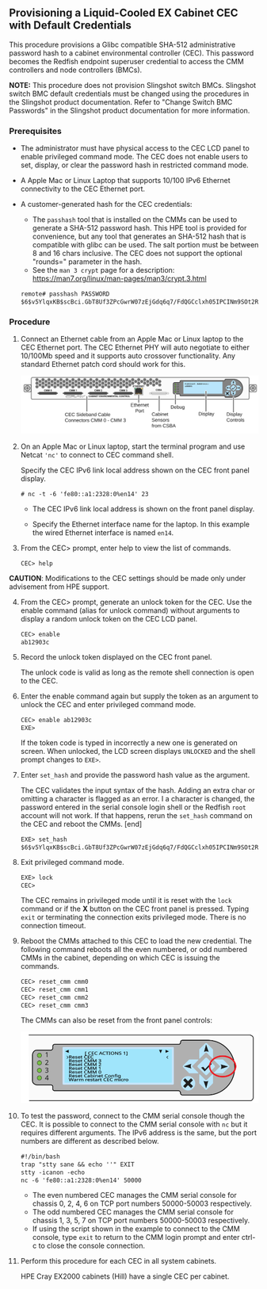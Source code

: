 

## Provisioning a Liquid-Cooled EX Cabinet CEC with Default Credentials

This procedure provisions a Glibc compatible SHA-512 administrative password hash to a cabinet environmental controller (CEC). This password becomes the Redfish endpoint superuser credential to access the CMM controllers and node controllers (BMCs). 

**NOTE:** This procedure does not provision Slingshot switch BMCs. Slingshot switch BMC default credentials must be changed using the procedures in the Slingshot product documentation. Refer to "Change Switch BMC Passwords" in the Slingshot product documentation for more information. 

### Prerequisites

- The administrator must have physical access to the CEC LCD panel to enable privileged command mode. The CEC does not enable users to set, display, or clear the password hash in restricted command mode. 

- A Apple Mac or Linux Laptop that supports 10/100 IPv6 Ethernet connectivity to the CEC Ethernet port.

- A customer-generated hash for the CEC credentials:

   - The `passhash` tool that is installed on the CMMs can be used to generate a SHA-512 password hash. This HPE tool is provided for convenience, but any tool that generates an SHA-512 hash that is compatible with glibc can be used. The salt portion must be between 8 and 16 chars inclusive. The CEC does not support the optional "rounds=" parameter in the hash.
   - See the `man 3 crypt` page for a description: https://man7.org/linux/man-pages/man3/crypt.3.html

  ```screen
  remote# passhash PASSWORD $6$v5YlqxKB$scBci.GbT8Uf3ZPcGwrW07zEjGdq6q7/FdQGCclxh05IPCINm9SOt2RLHfdPE9UE/Ng5dtc5qCBCoSLHSW84L1
  ```

### Procedure

1. Connect an Ethernet cable from an Apple Mac or Linux laptop to the CEC Ethernet port.
   The CEC Ethernet PHY will auto negotiate to either 10/100Mb speed and it supports auto crossover functionality. Any standard Ethernet patch cord should work for this.
   
   ![](../../img/CEC_Front_Panel.svg)
   
2. On an Apple Mac or Linux laptop, start the terminal program and use Netcat `'nc'` to connect to CEC command shell. 

   Specify the CEC IPv6 link local address shown on the CEC front panel display.

   ```screen
   # nc -t -6 'fe80::a1:2328:0%en14' 23
   ```

   - The CEC IPv6 link local address is shown on the front panel display. 

   - Specify the Ethernet interface name for the laptop. In this example the wired Ethernet interface is named `en14`. 

3.  From the CEC> prompt, enter help to view the list of commands.

      ```screen
      CEC> help
      ```

   **CAUTION**: Modifications to the CEC settings should be made only under advisement from HPE support.

4. From the CEC> prompt, generate an unlock token for the CEC. Use the enable command (alias for unlock command) without arguments to display a random unlock token on the CEC LCD panel.

   ```screen
   CEC> enable
   ab12903c
   ```

5. Record the unlock token displayed on the CEC front panel.

   The unlock code is valid as long as the remote shell connection is open to the CEC.

6. Enter the enable command again but supply the token as an argument to unlock the CEC and enter privileged command mode.

   ```screen
   CEC> enable ab12903c
   EXE>
   ```

   If the token code is typed in incorrectly a new one is generated on screen. When unlocked, the LCD screen displays `UNLOCKED` and the shell prompt changes to `EXE>`.

7. Enter `set_hash` and provide the password hash value as the argument.

   The CEC validates the input syntax of the hash. Adding an extra char or omitting a character is flagged as an error. I a character is changed, the password entered in the serial console login shell or the Redfish `root` account will not work. If that happens, rerun the `set_hash` command on the CEC and reboot the CMMs.
   [end]

      ```screen
      EXE> set_hash $6$v5YlqxKB$scBci.GbT8Uf3ZPcGwrW07zEjGdq6q7/FdQGCclxh05IPCINm9SOt2RLHfdPE9UE/Ng5dtc5qCBCoSLHSW84L1
      ```

8. Exit privileged command mode.

   ```screen
   EXE> lock
   CEC>
   ```

   The CEC remains in privileged mode until it is reset with the `lock` command or if the **X** button on the CEC front panel is pressed. Typing `exit` or terminating the connection exits privileged mode. There is no connection timeout.

9. Reboot the CMMs attached to this CEC to load the new credential. The following command reboots all the even numbered, or odd numbered CMMs in the cabinet, depending on which CEC is issuing the commands.

   ```screen
   CEC> reset_cmm cmm0
   CEC> reset_cmm cmm1
   CEC> reset_cmm cmm2
   CEC> reset_cmm cmm3
   ```

   The CMMs can also be reset from the front panel controls:

   ![Front Panel Controls](../../img//CEC_Display_Controls_CEC_Actions.svg)

10. To test the password, connect to the CMM serial console though the CEC. It is possible to connect to the CMM serial console  with `nc` but it requires different arguments. The IPv6 address is the same, but the port numbers are different as described below. 

    ```screen
    #!/bin/bash
    trap "stty sane && echo ''" EXIT
    stty -icanon -echo
    nc -6 'fe80::a1:2328:0%en14' 50000
    ```

    - The even numbered CEC manages the CMM serial console for chassis 0, 2, 4, 6 on TCP port numbers 50000-50003 respectively. 
    - The odd numbered CEC manages the CMM serial console for chassis 1, 3, 5, 7 on TCP port numbers 50000-50003 respectively. 
    - If using the script shown in the example to connect to the CMM console, type `exit` to return to the CMM login prompt and enter ctrl-c to close the console connection.

11. Perform this procedure for each CEC in all system cabinets.

    HPE Cray EX2000 cabinets (Hill) have a single CEC per cabinet.
